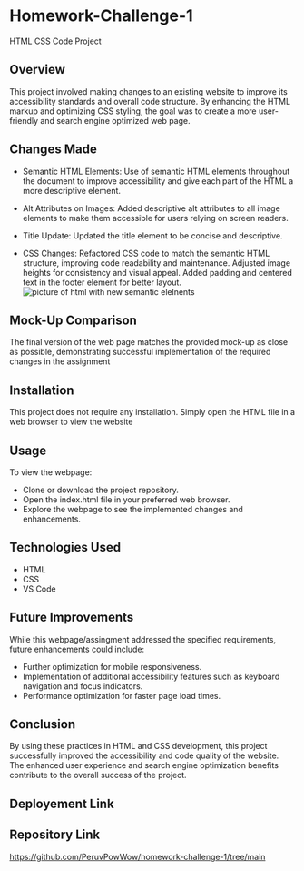 # Homework-Challenge-1
HTML CSS Code Project

## Overview
This project involved making changes to an existing website to improve its accessibility standards and overall code structure. By enhancing the HTML markup and optimizing CSS styling, the goal was to create a more user-friendly and search engine optimized web page.

## Changes Made
* Semantic HTML Elements: Use of semantic HTML elements throughout the document to improve accessibility and give each part of the HTML a more descriptive element.

* Alt Attributes on Images: Added descriptive alt attributes to all image elements to make them accessible for users relying on screen readers.

* Title Update: Updated the title element to be concise and descriptive.

* CSS Changes: Refactored CSS code to match the semantic HTML structure, improving code readability and maintenance.
Adjusted image heights for consistency and visual appeal.
Added padding and centered text in the footer element for better layout.
![picture of html with new semantic elelnents](https://github.com/PeruvPowWow/homework-challenge-1/blob/main/assets/images/Screenshot%202024-06-12%20at%201.22.57%E2%80%AFPM.png)

## Mock-Up Comparison
The final version of the web page matches the provided mock-up as close as possible, demonstrating successful implementation of the required changes in the assignment

## Installation
This project does not require any installation. Simply open the HTML file in a web browser to view the website

## Usage
To view the webpage:
* Clone or download the project repository.
* Open the index.html file in your preferred web browser.
* Explore the webpage to see the implemented changes and enhancements.

## Technologies Used
* HTML
* CSS
* VS Code

## Future Improvements
While this webpage/assingment addressed the specified requirements, future enhancements could include:
* Further optimization for mobile responsiveness.
* Implementation of additional accessibility features such as keyboard navigation and focus indicators.
* Performance optimization for faster page load times.

## Conclusion
By using these practices in HTML and CSS development, this project successfully improved the accessibility and code quality of the website. The enhanced user experience and search engine optimization benefits contribute to the overall success of the project.

## Deployement Link

## Repository Link
https://github.com/PeruvPowWow/homework-challenge-1/tree/main


